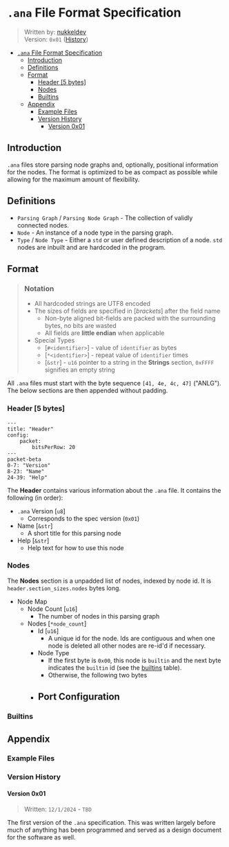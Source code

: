 # `.ana` File Format Specification

> Written by: [nukkeldev](https://github.com/nukkeldev) \
> Version: `0x01` ([History](#version-history))

- [`.ana` File Format Specification](#ana-file-format-specification)
  - [Introduction](#introduction)
  - [Definitions](#definitions)
  - [Format](#format)
    - [Header \[5 bytes\]](#header-5-bytes)
    - [Nodes](#nodes)
    - [Builtins](#builtins)
  - [Appendix](#appendix)
    - [Example Files](#example-files)
    - [Version History](#version-history)
      - [Version 0x01](#version-0x01)


## Introduction

`.ana` files store parsing node graphs and, optionally, positional information for the nodes. The format is optimized to be as compact as possible while allowing for the maximum amount of flexibility.

## Definitions

- `Parsing Graph` / `Parsing Node Graph` - The collection of validly connected nodes.
- `Node` - An instance of a node type in the parsing graph.
- `Type` / `Node Type` - Either a `std` or user defined description of a node. `std` nodes are inbuilt and are hardcoded in the program.

## Format

> ### Notation
>
> - All hardcoded strings are UTF8 encoded
> - The sizes of fields are specified in [*brackets*] after the field name
>   - Non-byte aligned bit-fields are packed with the surrounding bytes, no bits are wasted
>   - All fields are **little endian** when applicable
> - Special Types
>   - [`#<identifier>`] - value of `identifier` as bytes
>   - [`*<identifier>`] - repeat value of `identifier` times
>   - [`&str`] - `u16` pointer to a string in the **Strings** section, `0xFFFF` signifies an empty string

All `.ana` files must start with the byte sequence `[41, 4e, 4c, 47]` ("ANLG"). The below sections are then appended without padding.

### Header [5 bytes]

```mermaid
---
title: "Header"
config:
    packet:
        bitsPerRow: 20
---
packet-beta
0-7: "Version"
8-23: "Name"
24-39: "Help"
```

The **Header** contains various information about the `.ana` file. It contains the following (in order):

- `.ana` Version [`u8`]
  - Corresponds to the spec version (`0x01`)
- Name [`&str`]
  - A short title for this parsing node
- Help [`&str`]
  - Help text for how to use this node

### Nodes

The **Nodes** section is a unpadded list of nodes, indexed by node id. It is `header.section_sizes.nodes` bytes long.

- Node Map
  - Node Count [`u16`]
    - The number of nodes in this parsing graph
  - Nodes [`*node_count`]
    - Id [`u16`]
      - A unique id for the node. Ids are contiguous and when one node is deleted all other nodes are re-id'd if necessary.
    - Node Type
      - If the first byte is `0x00`, this node is `builtin` and the next byte indicates the `builtin` id (see the [builtins](#builtins) table).
      - Otherwise, the following two bytes 
    - Port Configuration
      - 

### Builtins

## Appendix

### Example Files

### Version History

#### Version 0x01

> Written: `12/1/2024` - `TBD`

The first version of the `.ana` specification. This was written largely before much of anything has been programmed and served as a design document for the software as well.

